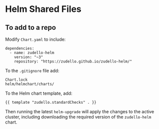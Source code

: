 # Helm Shared Files

## To add to a repo

Modify `Chart.yaml` to include:

```
dependencies:
  - name: zudello-helm
    version: "~3"
    repository: "https://zudello.github.io/zudello-helm/"
```

To the `.gitignore` file add:
```
Chart.lock
helm/helmchart/charts/
```

To the Helm chart template, add:
```
{{ template "zudello.standardChecks" . }}
```

Then running the latest `helm-upgrade` will apply the changes to the active cluster, including downloading the required version of the `zudello-helm` chart.

